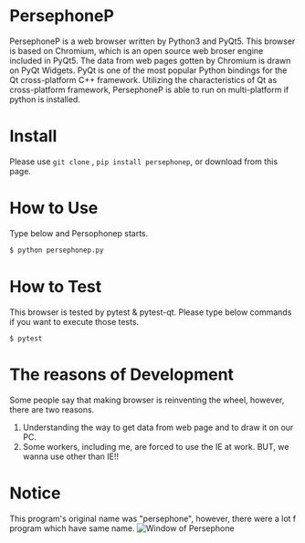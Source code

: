 # PersephoneP
PersephoneP is a web browser written by Python3 and PyQt5.
This browser is based on Chromium, which is an open source web broser engine included in PyQt5.
The data from web pages gotten by Chromium is drawn on PyQt Widgets.
PyQt is one of the most popular Python bindings for the Qt cross-platform C++ framework.
Utilizing the characteristics of Qt as cross-platform framework, PersephoneP is able to run on multi-platform if python is installed.


# Install
Please use ```git clone``` , ```pip install persephonep```, or download from this page.

# How to Use
Type below and Persophonep starts.

``` bash
$ python persephonep.py
```

# How to Test
This browser is tested by pytest & pytest-qt. Please type below commands if you want to execute those tests.


```text
$ pytest
```

# The reasons of Development
Some people say that making browser is reinventing the wheel, however, there are two reasons.

1. Understanding the way to get data from web page and to draw it on our PC.
1. Some workers, including me, are forced to use the IE at work. BUT, we wanna use other than IE!!


# Notice
This program's original name was "persephone", however, there were a lot f program which have same name.
![Window of Persephone](https://github.com/montblanc18/persephonep/blob/master/img/window_of_persephonep.png "Window_of_Persephone")